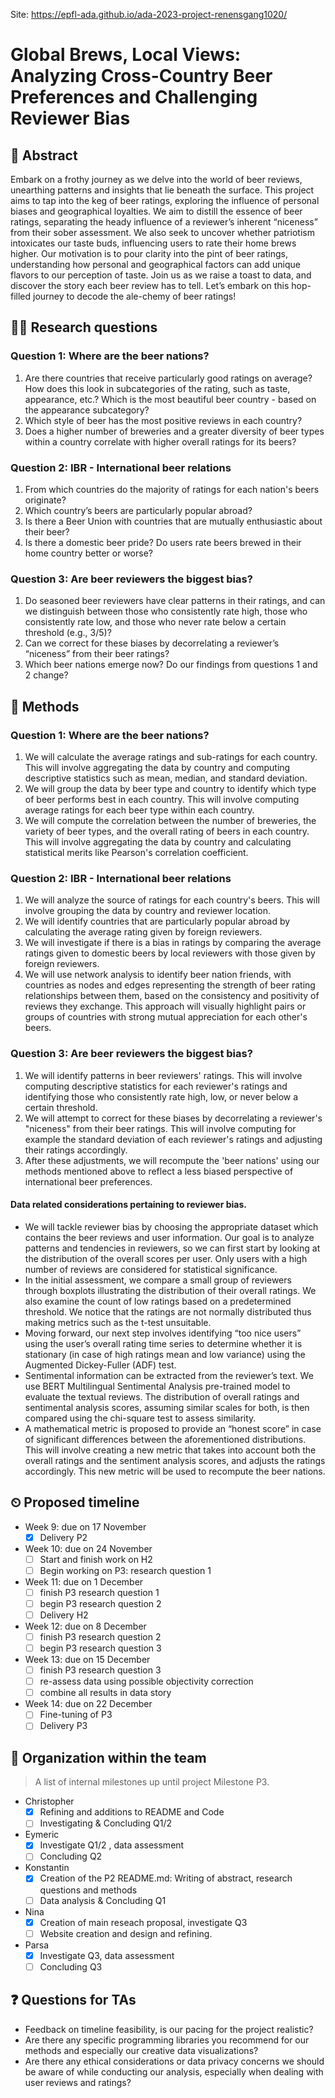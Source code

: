 Site: https://epfl-ada.github.io/ada-2023-project-renensgang1020/

# Global Brews, Local Views: Analyzing Cross-Country Beer Preferences and Challenging Reviewer Bias

## 📓 Abstract

Embark on a frothy journey as we delve into the world of beer reviews, unearthing patterns and insights that lie beneath the surface. This project aims to tap into the keg of beer ratings, exploring the influence of personal biases and geographical loyalties. We aim to distill the essence of beer ratings, separating the heady influence of a reviewer’s inherent “niceness” from their sober assessment. We also seek to uncover whether patriotism intoxicates our taste buds, influencing users to rate their home brews higher. Our motivation is to pour clarity into the pint of beer ratings, understanding how personal and geographical factors can add unique flavors to our perception of taste. Join us as we raise a toast to data, and discover the story each beer review has to tell. Let’s embark on this hop-filled journey to decode the ale-chemy of beer ratings!

## 👩‍🔬 Research questions

### Question 1: Where are the beer nations?
1. Are there countries that receive particularly good ratings on average? How does this look in subcategories of the rating, such as taste, appearance, etc.? Which is the most beautiful beer country - based on the appearance subcategory?
2. Which style of beer has the most positive reviews in each country?
3. Does a higher number of breweries and a greater diversity of beer types within a country correlate with higher overall ratings for its beers?

### Question 2: IBR - International beer relations
1. From which countries do the majority of ratings for each nation's beers originate?
2. Which country’s beers are particularly popular abroad?
3. Is there a Beer Union with countries that are mutually enthusiastic about their beer?
4. Is there a domestic beer pride? Do users rate beers brewed in their home country better or worse?

### Question 3: Are beer reviewers the biggest bias?
1. Do seasoned beer reviewers have clear patterns in their ratings, and can we distinguish between those who consistently rate high, those who consistently rate low, and those who never rate below a certain threshold (e.g., 3/5)?
2. Can we correct for these biases by decorrelating a reviewer’s “niceness” from their beer ratings?
3. Which beer nations emerge now? Do our findings from questions 1 and 2 change?

## 👾 Methods

### Question 1: Where are the beer nations?
1. We will calculate the average ratings and sub-ratings for each country. This will involve aggregating the data by country and computing descriptive statistics such as mean, median, and standard deviation.
2. We will group the data by beer type and country to identify which type of beer performs best in each country. This will involve computing average ratings for each beer type within each country.
3. We will compute the correlation between the number of breweries, the variety of beer types, and the overall rating of beers in each country. This will involve aggregating the data by country and calculating statistical merits like Pearson's correlation coefficient.

### Question 2: IBR - International beer relations
1. We will analyze the source of ratings for each country's beers. This will involve grouping the data by country and reviewer location.
2. We will identify countries that are particularly popular abroad by calculating the average rating given by foreign reviewers.
3. We will investigate if there is a bias in ratings by comparing the average ratings given to domestic beers by local reviewers with those given by foreign reviewers.
4. We will use network analysis to identify beer nation friends, with countries as nodes and edges representing the strength of beer rating relationships between them, based on the consistency and positivity of reviews they exchange. This approach will visually highlight pairs or groups of countries with strong mutual appreciation for each other's beers.

### Question 3: Are beer reviewers the biggest bias?
1. We will identify patterns in beer reviewers' ratings. This will involve computing descriptive statistics for each reviewer's ratings and identifying those who consistently rate high, low, or never below a certain threshold.
2. We will attempt to correct for these biases by decorrelating a reviewer's "niceness" from their beer ratings. This will involve computing for example the standard deviation of each reviewer's ratings and adjusting their ratings accordingly.
3. After these adjustments, we will recompute the 'beer nations' using our methods mentioned above to reflect a less biased perspective of international beer preferences.

#### Data related considerations pertaining to reviewer bias.
- We will tackle reviewer bias by choosing the appropriate dataset which contains the beer reviews and user information. Our goal is to analyze patterns and tendencies in reviewers, so we can first start by looking at the distribution of the overall scores per user. Only users with a high number of reviews are considered for statistical significance.
- In the initial assessment, we compare a small group of reviewers through boxplots illustrating the distribution of their overall ratings. We also examine the count of low ratings based on a predetermined threshold. We notice that the ratings are not normally distributed thus making metrics such as the t-test unsuitable.
- Moving forward, our next step involves identifying “too nice users” using the user’s overall rating time series to determine whether it is stationary (in case of high ratings mean and low variance) using the Augmented Dickey-Fuller (ADF) test.
- Sentimental information can be extracted from the reviewer’s text. We use BERT Multilingual Sentimental Analysis pre-trained model to evaluate the textual reviews. The distribution of overall ratings and sentimental analysis scores, assuming similar scales for both, is then compared using the chi-square test to assess similarity.
- A mathematical metric is proposed to provide an “honest score” in case of significant differences between the aforementioned distributions. This will involve creating a new metric that takes into account both the overall ratings and the sentiment analysis scores, and adjusts the ratings accordingly. This new metric will be used to recompute the beer nations.


## ⏲ Proposed timeline
 - Week 9: due on 17 November
	 - [x] Delivery P2
 - Week 10: due on 24 November
	 - [ ] Start and finish work on H2
	 - [ ] Begin working on P3: research question 1
 - Week 11: due on 1 December
	 - [ ] finish P3 research question 1
	 - [ ] begin P3 research question 2
	 - [ ] Delivery H2
 - Week 12: due on 8 December
	 - [ ] finish P3 research question 2
	 - [ ] begin P3 research question 3
 - Week 13: due on 15 December
	 - [ ] finish P3 research question 3
  	 - [ ] re-assess data using possible objectivity correction
	 - [ ] combine all results in data story
 - Week 14: due on 22 December 
	 - [ ] Fine-tuning of P3
	 - [ ] Delivery P3

## 🤪 Organization within the team
> A list of internal milestones up until project Milestone P3.

- Christopher
   	- [x] Refining and additions to README and Code
   	- [ ] Investigating & Concluding Q1/2
- Eymeric
	- [x] Investigate Q1/2 , data assessment
 	- [ ] Concluding Q2
- Konstantin
	- [x] Creation of the P2 README.md: Writing of abstract, research questions and methods
	- [ ] Data analysis & Concluding Q1
- Nina
  	- [x] Creation of main reseach proposal, investigate Q3
  	- [ ] Website creation and design and refining.
- Parsa
	- [x] Investigate Q3, data assessment
 	- [ ] Concluding Q3  

## ❓ Questions for TAs

- Feedback on timeline feasibility, is our pacing for the project realistic?
- Are there any specific programming libraries you recommend for our methods and especially our creative data visualizations?
- Are there any ethical considerations or data privacy concerns we should be aware of while conducting our analysis, especially when dealing with user reviews and ratings?

